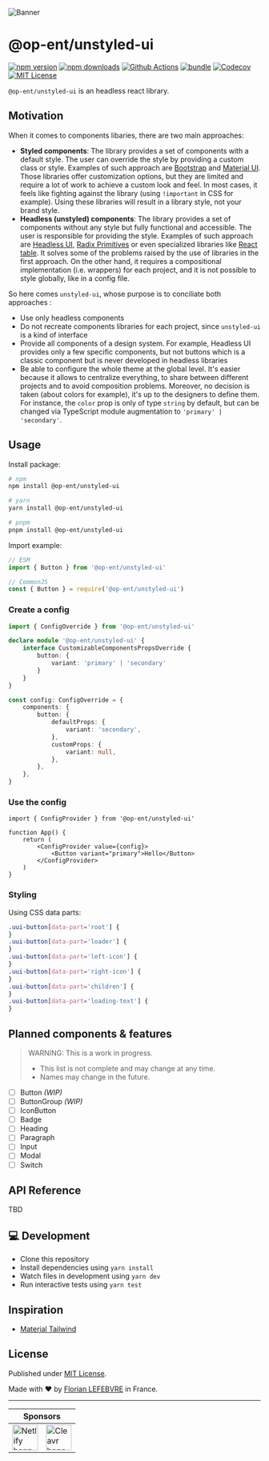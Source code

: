 ![Banner](assets/banner.svg)

# @op-ent/unstyled-ui

[![npm version][npm-version-src]][npm-version-href]
[![npm downloads][npm-downloads-src]][npm-downloads-href]
[![Github Actions][github-actions-src]][github-actions-href]
[![bundle][bundle-src]][bundle-href]
[![Codecov][codecov-src]][codecov-href]
[![MIT License][license-src]][license-href]

`@op-ent/unstyled-ui` is an headless react library.

## Motivation

When it comes to components libaries, there are two main approaches:

-   **Styled components**: The library provides a set of components with a default style. The user can override the style by providing a custom class or style. Examples of such approach are [Bootstrap](https://getbootstrap.com/) and [Material UI](https://material-ui.com/). Those libraries offer customization options, but they are limited and require a lot of work to achieve a custom look and feel. In most cases, it feels like fighting against the library (using `!important` in CSS for example). Using these libraries will result in a library style, not your brand style.
-   **Headless (unstyled) components**: The library provides a set of components without any style but fully functional and accessible. The user is responsible for providing the style. Examples of such approach are [Headless UI](https://headlessui.com/), [Radix Primitives](https://www.radix-ui.com/) or even specialized libraries like [React table](https://tanstack.com/table). It solves some of the problems raised by the use of libraries in the first approach. On the other hand, it requires a compositional implementation (i.e. wrappers) for each project, and it is not possible to style globally, like in a config file.

So here comes `unstyled-ui`, whose purpose is to conciliate both approaches :

-   Use only headless components
-   Do not recreate components libraries for each project, since `unstyled-ui` is a kind of interface
-   Provide all components of a design system. For example, Headless UI provides only a few specific components, but not buttons which is a classic component but is never developed in headless libraries
-   Be able to configure the whole theme at the global level. It's easier because it allows to centralize everything, to share between different projects and to avoid composition problems. Moreover, no decision is taken (about colors for example), it's up to the designers to define them. For instance, the `color` prop is only of type `string` by default, but can be changed via TypeScript module augmentation to `'primary' | 'secondary'`.

## Usage

Install package:

```sh
# npm
npm install @op-ent/unstyled-ui

# yarn
yarn install @op-ent/unstyled-ui

# pnpm
pnpm install @op-ent/unstyled-ui
```

Import example:

```js
// ESM
import { Button } from '@op-ent/unstyled-ui'

// CommonJS
const { Button } = require('@op-ent/unstyled-ui')
```

### Create a config

```ts
import { ConfigOverride } from '@op-ent/unstyled-ui'

declare module '@op-ent/unstyled-ui' {
    interface CustomizableComponentsPropsOverride {
        button: {
            variant: 'primary' | 'secondary'
        }
    }
}

const config: ConfigOverride = {
    components: {
        button: {
            defaultProps: {
                variant: 'secondary',
            },
            customProps: {
                variant: null,
            },
        },
    },
}
```

### Use the config

```tsx
import { ConfigProvider } from '@op-ent/unstyled-ui'

function App() {
    return (
        <ConfigProvider value={config}>
            <Button variant="primary">Hello</Button>
        </ConfigProvider>
    )
}
```

### Styling

Using CSS data parts:

```css
.uui-button[data-part='root'] {
}
.uui-button[data-part='loader'] {
}
.uui-button[data-part='left-icon'] {
}
.uui-button[data-part='right-icon'] {
}
.uui-button[data-part='children'] {
}
.uui-button[data-part='loading-text'] {
}
```

## Planned components & features

> WARNING: This is a work in progress.
>
> -   This list is not complete and may change at any time.
> -   Names may change in the future.

-   [ ] Button _(WIP)_
-   [ ] ButtonGroup _(WIP)_
-   [ ] IconButton
-   [ ] Badge
-   [ ] Heading
-   [ ] Paragraph
-   [ ] Input
-   [ ] Modal
-   [ ] Switch

## API Reference

TBD

## 💻 Development

-   Clone this repository
-   Install dependencies using `yarn install`
-   Watch files in development using `yarn dev`
-   Run interactive tests using `yarn test`

## Inspiration

-   [Material Tailwind](https://github.com/creativetimofficial/material-tailwind)

## License

Published under [MIT License](./LICENSE).

Made with ❤️ by [Florian LEFEBVRE](https://github.com/florian-lefebvre) in France.

---

<table>
  <thead>
    <tr>
      <th colspan="2">Sponsors</th>
    </tr>
  </thead>
  <tbody>
    <tr>
      <td>
        <a href="https://www.netlify.com" target="_blank">
          <img alt="Netlify banner" height="51px" src="https://www.netlify.com/v3/img/components/netlify-color-accent.svg" />
        </a>
      </td>
      <td>
        <a href="https://cleavr.io" target="_blank">
          <img alt="Cleavr banner" height="51px" src="https://hcti.io/v1/image/ae9a047f-22b3-4016-a37a-80f297894678" />
        </a>
      </td>
    </tr>
  </tbody>
</table>

<!-- Badges -->
<!-- https://gist.github.com/lukas-h/2a5d00690736b4c3a7ba -->

[npm-version-src]: https://img.shields.io/npm/v/@op-ent/unstyled-ui?style=flat-square
[npm-version-href]: https://npmjs.com/package/@op-ent/unstyled-ui
[npm-downloads-src]: https://img.shields.io/npm/dm/@op-ent/unstyled-ui?style=flat-square
[npm-downloads-href]: https://npmjs.com/package/@op-ent/unstyled-ui
[github-actions-src]: https://img.shields.io/github/workflow/status/op-ent/unstyled-ui/ci/main?style=flat-square
[github-actions-href]: https://github.com/op-ent/unstyled-ui/actions?query=workflow%3Aci
[bundle-src]: https://img.shields.io/bundlephobia/minzip/@op-ent/unstyled-ui?style=flat-square
[bundle-href]: https://bundlephobia.com/result?p=@op-ent/unstyled-ui
[codecov-src]: https://img.shields.io/codecov/c/gh/op-ent/unstyled-ui/main?style=flat-square
[codecov-href]: https://codecov.io/gh/op-ent/unstyled-ui
[license-src]: https://img.shields.io/badge/License-MIT-yellow.svg?style=flat-square
[license-href]: ./LICENSE
